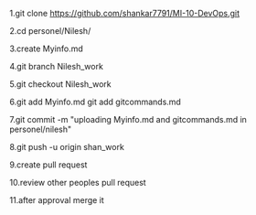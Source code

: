 1.git clone https://github.com/shankar7791/MI-10-DevOps.git

2.cd personel/Nilesh/

3.create Myinfo.md

4.git branch Nilesh_work

5.git checkout Nilesh_work

6.git add Myinfo.md
  git add gitcommands.md

7.git commit -m "uploading Myinfo.md and gitcommands.md in personel/nilesh"

8.git push -u origin shan_work

9.create pull request

10.review other peoples pull request

11.after approval merge it